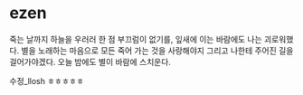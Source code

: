 # ezen

죽는 날까지 하늘을 우러러
한 점 부끄럼이 없기를,
잎새에 이는 바람에도
나는 괴로워했다.
별을 노래하는 마음으로
모든 죽어 가는 것을 사랑해야지
그리고 나한테 주어진 길을
걸어가야겠다.
오늘 밤에도 별이 바람에 스치운다.

수정_llosh
ㅎㅎㅎㅎㅎ